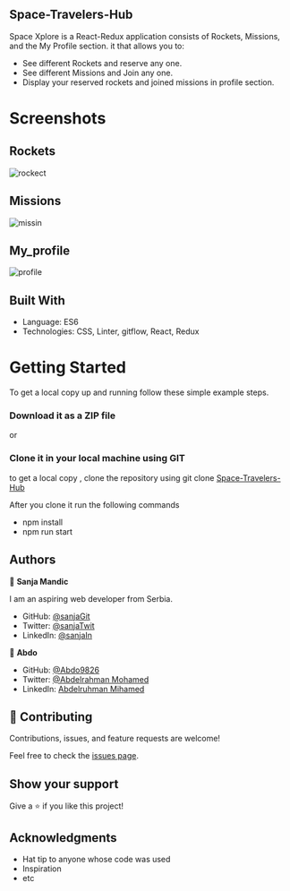 ## Space-Travelers-Hub

Space Xplore is a React-Redux application consists of Rockets, Missions, and the My Profile section. it that allows you to:

- See different Rockets and reserve any one.
- See different Missions and Join any one.
- Display your reserved rockets and joined missions in profile section.

# Screenshots


## Rockets
![rockect](https://user-images.githubusercontent.com/102296263/180184662-d601b20b-e38b-4ace-88e6-96eaeb46592c.PNG)


## Missions 
![missin](https://user-images.githubusercontent.com/102296263/180184872-4b4aaf3a-6602-4153-8845-57a1ca291c2d.PNG)

## My_profile 
![profile](https://user-images.githubusercontent.com/102296263/180184992-0671aefe-9c25-4755-8641-64d855f71393.PNG)



## Built With

- Language: ES6
- Technologies: CSS, Linter, gitflow, React, Redux


# Getting Started

To get a local copy up and running follow these simple example steps.

### Download it as a ZIP file
or

### Clone it in your local machine using GIT
to get a local copy , clone the repository using git clone
[Space-Travelers-Hub](https://github.com/Sanja969/Space-Travelers-Hub)

After you clone it run  the following commands

 - npm install
- npm run start

## Authors

👤 **Sanja Mandic**

I am an aspiring web developer from Serbia.
- GitHub: [@sanjaGit](https://github.com/Sanja969)
- Twitter: [@sanjaTwit](https://twitter.com/SanjaMandic42)
- LinkedIn: [@sanjaIn](https://linkedin.com/in/sanja-mandic-823995a2/)


👤 **Abdo**

- GitHub: [@Abdo9826](https://github.com/Abdo9826)
- Twitter: [@Abdelrahman Mohamed](https://twitter.com/abodyalex1)
- LinkedIn: [Abdelruhman Mihamed](https://www.linkedin.com/in/abdelruhman-mihamed-a42667179/)

## 🤝 Contributing

Contributions, issues, and feature requests are welcome!

Feel free to check the [issues page](../../issues/).

## Show your support

Give a ⭐️ if you like this project!

## Acknowledgments

- Hat tip to anyone whose code was used
- Inspiration
- etc
